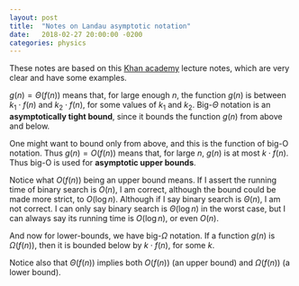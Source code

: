 ```yaml
---
layout: post
title:  "Notes on Landau asymptotic notation"
date:   2018-02-27 20:00:00 -0200
categories: physics
---
```


These notes are based on this [Khan academy][khan]
lecture notes, which are very clear and have some
examples.

$g(n) = \Theta(f(n))$ means that, for large enough $n$, 
the function $g(n)$ is between $k_1 \cdot f(n)$
and $k_2 \cdot f(n)$, for some values of $k_1$
and $k_2$. Big-$\Theta$ notation
is an **asymptotically tight bound**,
since it bounds the function $g(n)$
from above and below.

One might want to bound only from above, and
this is the function of big-O notation.
Thus $g(n) = O(f(n))$ means that,
for large $n$, $g(n)$ is at most $k \cdot f(n)$.
Thus big-O is used for **asymptotic upper
bounds**.

Notice what $O(f(n))$ being an upper bound
means. If I assert the running time
of binary search is $O(n)$, I am correct,
although the bound could be made more
strict, to $O(\log n)$. Although if I
say binary search is $\Theta(n)$,
I am not correct. I can only say
binary search is $\Theta(\log n)$ in the worst
case, but I can always say its running time
is $O(\log n)$, or even $O(n)$.

And now for lower-bounds, we have big-$\Omega$
notation. If a function $g(n)$ is
$\Omega(f(n))$, then it is bounded
below by $k \cdot f(n)$, for some $k$.

Notice also that $\Theta(f(n))$ implies
both $O(f(n))$ (an upper bound)
and $\Omega(f(n))$ (a lower bound).

[khan]: https://www.khanacademy.org/computing/computer-science/algorithms/asymptotic-notation/a/asymptotic-notation
